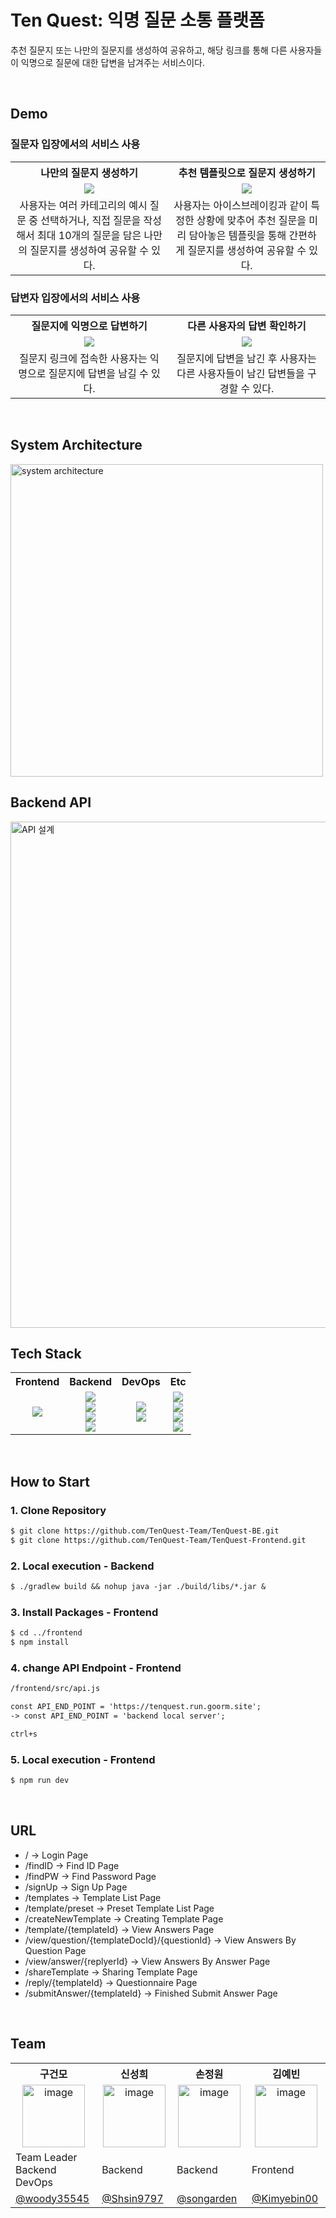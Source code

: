 
  
# Ten Quest: 익명 질문 소통 플랫폼
추천 질문지 또는 나만의 질문지를 생성하여 공유하고, 해당 링크를 통해 다른 사용자들이 익명으로 질문에 대한 답변을 남겨주는 서비스이다.

<br/>

## Demo

### 질문자 입장에서의 서비스 사용
<table>
  <tr>
    <th align="center" width='350px'>
      나만의 질문지 생성하기
    </th>
    <th align="center" width='350px'>
      추천 템플릿으로 질문지 생성하기
    </th>
  </tr>
  <tr>
    <td align="center" width='350px'>
      <img src='https://github.com/TenQuest-Team/.github/assets/70912819/64caac07-daff-467c-9fe9-1e926069424a' />
    </td>
    <td align="center" width='350px'>
      <img src='https://github.com/TenQuest-Team/.github/assets/70912819/c6de43d1-0aed-46bc-8339-32cc83f13086' />
    </td>
  </tr>
  <tr>
    <td align="center" width='350px'>
      사용자는 여러 카테고리의 예시 질문 중 선택하거나, 직접 질문을 작성해서 최대 10개의 질문을 담은 나만의 질문지를 생성하여 공유할 수 있다.
    </td>
    <td align="center" width='350px'>
      사용자는 아이스브레이킹과 같이 특정한 상황에 맞추어 추천 질문을 미리 담아놓은 템플릿을 통해 간편하게 질문지를 생성하여 공유할 수 있다.
    </td>
  </tr>
</table>

### 답변자 입장에서의 서비스 사용
<table>
  <tr>
    <th align="center" width='350px'>
      질문지에 익명으로 답변하기
    </th>
    <th align="center" width='350px'>
      다른 사용자의 답변 확인하기
    </th>
  </tr>
  <tr>
    <td align="center" width='350px'>
      <img src='https://github.com/TenQuest-Team/.github/assets/70912819/2c8ffc16-02c4-47ab-b288-6a4fa033071f' />
    </td>
    <td align="center" width='350px'>
      <img src='https://github.com/TenQuest-Team/.github/assets/70912819/b1b46339-6e2c-4df3-b83f-e74e091f31cf' />
    </td>
  </tr>
  <tr>
    <td align="center" width='350px'>
      질문지 링크에 접속한 사용자는 익명으로 질문지에 답변을 남길 수 있다.
    </td>
    <td align="center" width='350px'>
      질문지에 답변을 남긴 후 사용자는 다른 사용자들이 남긴 답변들을 구경할 수 있다.
    </td>
  </tr>
</table>


<br/>

## System Architecture
<img width="500" alt="system architecture" src="https://github.com/TenQuest-Team/.github/assets/70912819/f1f93a1e-2b72-4b4b-8786-38f0ac08c53b">



<br/>

## Backend API
<img width="810" alt="API 설계" src="https://github.com/TenQuest-Team/.github/assets/70912819/bbb775fe-d787-4997-aaa1-e96deb95dd83">




<br/>



## Tech Stack
<table>
  <tbody>
    <tr>
      <th align="center">Frontend</th>
      <th align="center">Backend</th>
      <th align="center">DevOps</th>
      <th align="center">Etc</th>
    </tr>
    <tr>
      <td align="center"> 
        <img src="https://img.shields.io/badge/JAVASCRIPT-F7DF1E?style=flat&logo=JAVASCRIPT&logoColor=white" />
      </td>
      <td align="center">
        <img src="https://img.shields.io/badge/JAVA-007396?style=flat&logo=Java&logoColor=white"> 
        <br />
        <img src="https://img.shields.io/badge/SPRING BOOT-6DB33F?style=flat&logo=SPRING BOOT&logoColor=white" />
        <br />
        <img src="https://img.shields.io/badge/SPRING SECURITY-6DB33F?style=flat&logo=SPRING SECURITY&logoColor=white" />
        <br />
        <img src="https://img.shields.io/badge/MYSQL-4479A1?style=flat&logo=MYSQL&logoColor=white" />
      </td>
      <td align="center">
        <img src="https://img.shields.io/badge/GOORM-000000?style=flat&logoColor=white" />
        <br />
        <img src="https://img.shields.io/badge/NGINX-009639?style=flat&logo=NGINX&logoColor=white" /></td>
      <td align="center">
        <img src="https://img.shields.io/badge/POSTMAN-FF6C37?style=flat&logo=POSTMAN&logoColor=white" />
        <br />
        <img src="https://img.shields.io/badge/GIT-F05032?style=flat&logo=GIT&logoColor=white" />
        <br />
        <img src="https://img.shields.io/badge/FIGMA-F24E1E?style=flat&logo=FIGMA&logoColor=white" />
        <br />
        <img src="https://img.shields.io/badge/NOTION-000000?style=flat&logo=Notion&logoColor=white" />
      </td>
    </tr>
  </tbody>
</table>


<br/>

## How to Start
### 1. Clone Repository
```markdown
$ git clone https://github.com/TenQuest-Team/TenQuest-BE.git
$ git clone https://github.com/TenQuest-Team/TenQuest-Frontend.git
```

### 2. Local execution - Backend
```markdown
$ ./gradlew build && nohup java -jar ./build/libs/*.jar &
```

### 3. Install Packages - Frontend
```markdown
$ cd ../frontend
$ npm install
```

### 4. change API Endpoint - Frontend
```markdown
/frontend/src/api.js

const API_END_POINT = 'https://tenquest.run.goorm.site';
-> const API_END_POINT = 'backend local server';

ctrl+s
```

### 5. Local execution - Frontend
```markdown
$ npm run dev
```




<br/>

## **URL**
- / → Login Page
- /findID -> Find ID Page
- /findPW -> Find Password Page
- /signUp -> Sign Up Page
- /templates -> Template List Page
- /template/preset -> Preset Template List Page
- /createNewTemplate -> Creating Template Page
- /template/{templateId} -> View Answers Page
- /view/question/{templateDocId}/{questionId} -> View Answers By Question Page
- /view/answer/{replyerId} -> View Answers By Answer Page
- /shareTemplate -> Sharing Template Page
- /reply/{templateId} -> Questionnaire Page
- /submitAnswer/{templateId} -> Finished Submit Answer Page


<br/>

## Team
<table>
  <tbody>
    <tr width='100%'>
      <th align="center" width='14%'>구건모</th>
      <th align="center" width='14%'>신성희</th>
      <th align="center" width='14%'>손정원</th>
      <th align="center" width='14%'>김예빈</th>
    </tr>
    <tr>
      <td align="center"><img width="100" alt="image" src="https://github.com/TenQuest-Team/.github/assets/84436996/8e0edbb1-2c03-482f-a945-7ee455885da5"></td>
      <td align='center'><img width="100" alt="image" src="">
</td>
      <td align='center'><img width="100" alt="image" src="">
</td>
      <td align='center'><img width="100" alt="image" src="https://github.com/2023-Summer-Bootcamp-TeamD/.github/assets/70912819/9a9bc664-2e25-4992-a1df-62371430bc4c">
</td>
    </tr>
    <tr>
      <td>Team Leader<br/>Backend<br />DevOps</td>
      <td>Backend</td>
      <td>Backend</td>
      <td>Frontend</td>
    </tr>
    <tr>
      <td width="150"><a href="https://github.com/woody35545">@woody35545</a></td>
      <td width="150"><a href="https://github.com/Shsin9797">@Shsin9797</a></td>
      <td width="150"><a href="https://github.com/songarden">@songarden</a></td>
      <td width="150"><a href="https://github.com/Kimyebin00">@Kimyebin00</a></td>
    </tr>
  </tbody>
</table>


